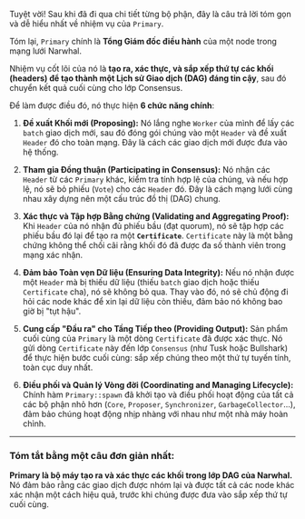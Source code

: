 Tuyệt vời! Sau khi đã đi qua chi tiết từng bộ phận, đây là câu trả lời tóm gọn và dễ hiểu nhất về nhiệm vụ của `Primary`.

Tóm lại, `Primary` chính là **Tổng Giám đốc điều hành** của một node trong mạng lưới Narwhal.

Nhiệm vụ cốt lõi của nó là **tạo ra, xác thực, và sắp xếp thứ tự các khối (headers) để tạo thành một Lịch sử Giao dịch (DAG) đáng tin cậy**, sau đó chuyển kết quả cuối cùng cho lớp Consensus.

Để làm được điều đó, nó thực hiện **6 chức năng chính**:

1.  **Đề xuất Khối mới (Proposing):** Nó lắng nghe `Worker` của mình để lấy các `batch` giao dịch mới, sau đó đóng gói chúng vào một `Header` và đề xuất `Header` đó cho toàn mạng. Đây là cách các giao dịch mới được đưa vào hệ thống.

2.  **Tham gia Đồng thuận (Participating in Consensus):** Nó nhận các `Header` từ các `Primary` khác, kiểm tra tính hợp lệ của chúng, và nếu hợp lệ, nó sẽ bỏ phiếu (`Vote`) cho các `Header` đó. Đây là cách mạng lưới cùng nhau xây dựng nên một cấu trúc đồ thị (DAG) chung.

3.  **Xác thực và Tập hợp Bằng chứng (Validating and Aggregating Proof):** Khi `Header` của nó nhận đủ phiếu bầu (đạt quorum), nó sẽ tập hợp các phiếu bầu đó lại để tạo ra một **`Certificate`**. `Certificate` này là một bằng chứng không thể chối cãi rằng khối đó đã được đa số thành viên trong mạng xác nhận.

4.  **Đảm bảo Toàn vẹn Dữ liệu (Ensuring Data Integrity):** Nếu nó nhận được một `Header` mà bị thiếu dữ liệu (thiếu `batch` giao dịch hoặc thiếu `Certificate` cha), nó sẽ không bỏ qua. Thay vào đó, nó sẽ chủ động đi hỏi các node khác để xin lại dữ liệu còn thiếu, đảm bảo nó không bao giờ bị "tụt hậu".

5.  **Cung cấp "Đầu ra" cho Tầng Tiếp theo (Providing Output):** Sản phẩm cuối cùng của `Primary` là một dòng `Certificate` đã được xác thực. Nó gửi dòng `Certificate` này đến lớp `Consensus` (như Tusk hoặc Bullshark) để thực hiện bước cuối cùng: sắp xếp chúng theo một thứ tự tuyến tính, toàn cục duy nhất.

6.  **Điều phối và Quản lý Vòng đời (Coordinating and Managing Lifecycle):** Chính hàm `Primary::spawn` đã khởi tạo và điều phối hoạt động của tất cả các bộ phận nhỏ hơn (`Core`, `Proposer`, `Synchronizer`, `GarbageCollector`...), đảm bảo chúng hoạt động nhịp nhàng với nhau như một nhà máy hoàn chỉnh.

---

### Tóm tắt bằng một câu đơn giản nhất:

**Primary là bộ máy tạo ra và xác thực các khối trong lớp DAG của Narwhal.** Nó đảm bảo rằng các giao dịch được nhóm lại và được tất cả các node khác xác nhận một cách hiệu quả, trước khi chúng được đưa vào sắp xếp thứ tự cuối cùng.